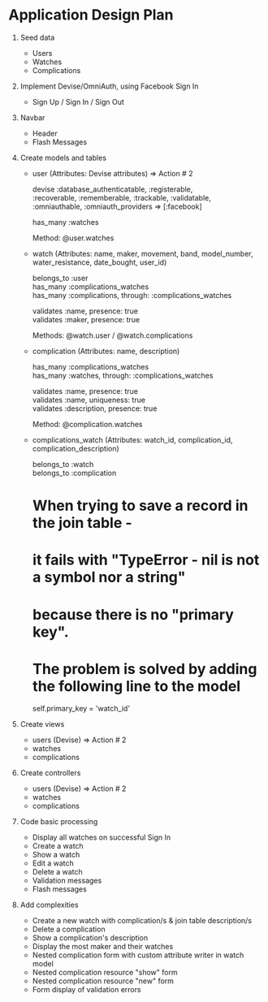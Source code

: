 # Application Design Plan

1. Seed data

    - Users  
    - Watches  
    - Complications  

2. Implement Devise/OmniAuth, using Facebook Sign In

    - Sign Up / Sign In / Sign Out  

3. Navbar

    - Header  
    - Flash Messages  

4. Create models and tables

    - user (Attributes: Devise attributes) => Action # 2  

        devise :database_authenticatable, :registerable,  
         :recoverable, :rememberable, :trackable, :validatable,  
         :omniauthable, :omniauth_providers => [:facebook]  

        has_many :watches  

        Method: @user.watches  

    - watch (Attributes: name, maker, movement, band, model_number, water_resistance, date_bought, user_id)  

         belongs_to :user  
         has_many :complications_watches  
         has_many :complications, through: :complications_watches  

         validates :name, presence: true  
         validates :maker, presence: true  

         Methods: @watch.user / @watch.complications   

    - complication (Attributes: name, description)  

       has_many :complications_watches  
       has_many :watches, through: :complications_watches  

       validates :name, presence: true  
       validates :name, uniqueness: true  
       validates :description, presence: true  

       Method: @complication.watches  

    - complications_watch (Attributes: watch_id, complication_id, complication_description)  

       belongs_to :watch  
       belongs_to :complication  

       # When trying to save a record in the join table -  
       # it fails with "TypeError - nil is not a symbol nor a string"  
       # because there is no "primary key".  
       # The problem is solved by adding the following line to the model  
       self.primary_key = 'watch_id'  

5. Create views

    - users (Devise) => Action # 2  
    - watches  
    - complications  

6. Create controllers

    - users (Devise) => Action # 2  
    - watches  
    - complications  

7. Code basic processing

    - Display all watches on successful Sign In  
    - Create a watch  
    - Show a watch  
    - Edit a watch  
    - Delete a watch  
    - Validation messages  
    - Flash messages  

8. Add complexities

    - Create a new watch with complication/s & join table description/s  
    - Delete a complication  
    - Show a complication's description  
    - Display the most maker and their watches  
    - Nested complication form with custom attribute writer in watch model  
    - Nested complication resource "show" form  
    - Nested complication resource "new" form  
    - Form display of validation errors  
